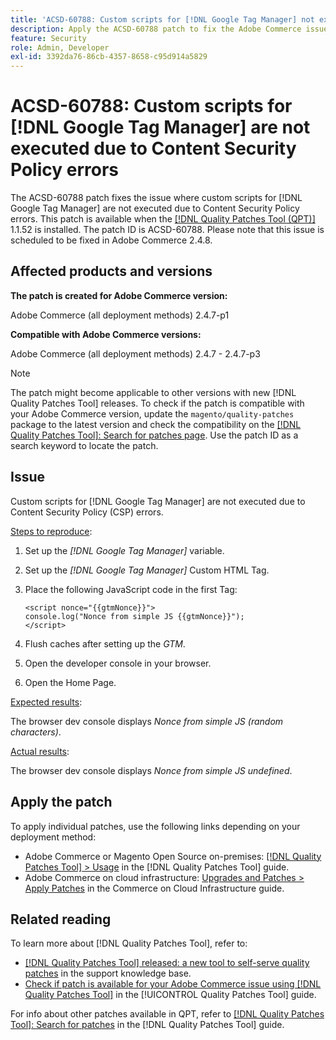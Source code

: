```yaml
---
title: 'ACSD-60788: Custom scripts for [!DNL Google Tag Manager] not executed due to CSP errors'
description: Apply the ACSD-60788 patch to fix the Adobe Commerce issue where custom scripts for [!DNL Google Tag Manager] are not executed due to Content Security Policy (CSP) errors.
feature: Security
role: Admin, Developer
exl-id: 3392da76-86cb-4357-8658-c95d914a5829
---
```

# ACSD-60788: Custom scripts for [!DNL Google Tag Manager] are not executed due to Content Security Policy errors

The ACSD-60788 patch fixes the issue where custom scripts for [!DNL Google Tag Manager] are not executed due to Content Security Policy errors. This patch is available when the [[!DNL Quality Patches Tool (QPT)]](https://experienceleague.adobe.com/en/docs/commerce-knowledge-base/kb/announcements/commerce-announcements/magento-quality-patches-released-new-tool-to-self-serve-quality-patches) 1.1.52 is installed. The patch ID is ACSD-60788. Please note that this issue is scheduled to be fixed in Adobe Commerce 2.4.8.

## Affected products and versions

**The patch is created for Adobe Commerce version:**

Adobe Commerce (all deployment methods) 2.4.7-p1

**Compatible with Adobe Commerce versions:**

Adobe Commerce (all deployment methods) 2.4.7 - 2.4.7-p3

>[!NOTE]
>
>The patch might become applicable to other versions with new [!DNL Quality Patches Tool] releases. To check if the patch is compatible with your Adobe Commerce version, update the `magento/quality-patches` package to the latest version and check the compatibility on the [[!DNL Quality Patches Tool]: Search for patches page](https://experienceleague.adobe.com/tools/commerce-quality-patches/index.html). Use the patch ID as a search keyword to locate the patch.

## Issue

Custom scripts for [!DNL Google Tag Manager] are not executed due to Content Security Policy (CSP) errors.

<u>Steps to reproduce</u>:

1. Set up the *[!DNL Google Tag Manager]* variable.
1. Set up the *[!DNL Google Tag Manager]* Custom HTML Tag.
1. Place the following JavaScript code in the first Tag:

    ```
    <script nonce="{{gtmNonce}}">
    console.log("Nonce from simple JS {{gtmNonce}}");
    </script>
    
    ```

1. Flush caches after setting up the *GTM*.
1. Open the developer console in your browser.
1. Open the Home Page.

<u>Expected results</u>:

The browser dev console displays *Nonce from simple JS (random characters)*.

<u>Actual results</u>:

The browser dev console displays *Nonce from simple JS undefined*.

## Apply the patch

To apply individual patches, use the following links depending on your deployment method:

* Adobe Commerce or Magento Open Source on-premises: [[!DNL Quality Patches Tool] > Usage](/help/tools/quality-patches-tool/usage.md) in the [!DNL Quality Patches Tool] guide.
* Adobe Commerce on cloud infrastructure: [Upgrades and Patches > Apply Patches](https://experienceleague.adobe.com/docs/commerce-cloud-service/user-guide/develop/upgrade/apply-patches.html) in the Commerce on Cloud Infrastructure guide.

## Related reading

To learn more about [!DNL Quality Patches Tool], refer to:

* [[!DNL Quality Patches Tool] released: a new tool to self-serve quality patches](https://experienceleague.adobe.com/en/docs/commerce-knowledge-base/kb/announcements/commerce-announcements/magento-quality-patches-released-new-tool-to-self-serve-quality-patches) in the support knowledge base.
* [Check if patch is available for your Adobe Commerce issue using [!DNL Quality Patches Tool]](/help/tools/quality-patches-tool/patches-available-in-qpt/check-patch-for-magento-issue-with-magento-quality-patches.md) in the [!UICONTROL Quality Patches Tool] guide.


For info about other patches available in QPT, refer to [[!DNL Quality Patches Tool]: Search for patches](https://experienceleague.adobe.com/tools/commerce-quality-patches/index.html) in the [!DNL Quality Patches Tool] guide.
